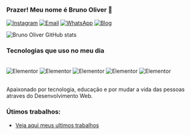 
### Prazer! Meu nome é Bruno Oliver 👋

[![Instagram](https://img.shields.io/badge/Instagram-E4405F?style=for-the-badge&logo=instagram&logoColor=white)](https://www.instagram.com/bruno.oliversants/)
[![Email](https://img.shields.io/badge/Gmail-D14836?style=for-the-badge&logo=gmail&logoColor=white)](contato@brunooliver.com.br)
[![WhatsApp](https://img.shields.io/badge/WhatsApp-25D366?style=for-the-badge&logo=whatsapp&logoColor=white)](https://wa.me/5521979306923?text=Ol%C3%A1%21+Vim+do+GitbHub.)
[![Blog](https://img.shields.io/website-up-down-green-red/http/monip.org.svg)](https://brunooliver.com.br/)


![Bruno Oliver GitHub stats](https://github-readme-stats.vercel.app/api?username=BrunoOliverSants&theme=radical&show_icons=true)

### Tecnologias que uso no meu dia
<div dtyle="display: inline_block"><br/>
<img align="center" alt="Elementor" src="https://img.shields.io/badge/Wordpress-21759B?style=for-the-badge&logo=wordpress&logoColor=white" />
<img align="center" alt="Elementor" src="https://img.shields.io/badge/Element-0DBD8B?style=for-the-badge&logo=element&logoColor=white" />
<img align="center" alt="Elementor" src="https://img.shields.io/badge/Windows-0078D6?style=for-the-badge&logo=windows&logoColor=white" />
<img align="center" alt="Elementor" src="https://img.shields.io/badge/HTML-239120?style=for-the-badge&logo=html5&logoColor=white" />
<img align="center" alt="Elementor" src="https://img.shields.io/badge/CSS-239120?&style=for-the-badge&logo=css3&logoColor=white" />
</div><br/>

Apaixonado por tecnologia, educação e por mudar a vida das pessoas atraves do Desenvolvimento Web.

### Útimos trabalhos:
- [Veja aqui meus ultimos trabalhos](https://brunooliver.com.br/)

